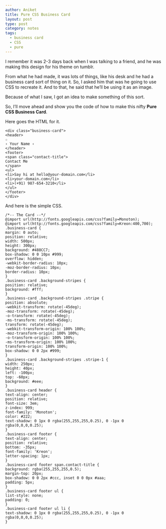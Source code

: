 ```yaml
---
author: Aniket
title: Pure CSS Business Card
layout: post
type: post
category: notes
tags:
  - business card
  - CSS
  - pure
---
```

I remember it was 2-3 days back when I was talking to a friend, and he was making this design for his theme on tumblr.

From what he had made, it was lots of things, like his desk and he had a business card sort of thing on it. So, I asked him that was he going to use CSS to recreate it. And to that, he said that he’ll be using it as an image.

Because of what I saw, I got an idea to make something of this sort.

So, I’ll move ahead and show you the code of how to make this nifty **Pure CSS Business Card**.

Here goes the HTML for it.

    <div class="business-card">
    <header>
    ☆
    › Your Name ‹
    </header>
    <footer>
    <span class="contact-title">
    Contact Me
    </span>
    <ul>
    <li>Say hi at hello@your-domain.com</li>
    <li>your-domain.com</li>
    <li>(+91) 987-654-3210</li>
    </ul>
    </footer>
    </div>
    

And here is the simple CSS.

    /*-- The Card --*/
    @import url(http://fonts.googleapis.com/css?family=Monoton);
    @import url(http://fonts.googleapis.com/css?family=Kreon:400,700);
    .business-card {
    margin: 0 auto;
    position: relative;
    width: 500px;
    height: 300px;
    background: #488CC7;
    box-shadow: 0 0 10px #999;
    overflow: hidden;
    -webkit-border-radius: 10px;
    -moz-border-radius: 10px;
    border-radius: 10px;
    }
    .business-card .background-stripes {
    position: relative;
    background: #fff;
    }
    .business-card .background-stripes .stripe {
    position: absolute;
    -webkit-transform: rotate(-45deg);
    -moz-transform: rotate(-45deg);
    -o-transform: rotate(-45deg);
    -ms-transform: rotate(-45deg);
    transform: rotate(-45deg);
    -webkit-transform-origin: 100% 100%;
    -moz-transform-origin: 100% 100%;
    -o-transform-origin: 100% 100%;
    -ms-transform-origin: 100% 100%;
    transform-origin: 100% 100%;
    box-shadow: 0 0 2px #999;
    }
    .business-card .background-stripes .stripe-1 {
    width: 250px;
    height: 40px;
    left: -100px;
    top: -60px;
    background: #eee;
    }
    .business-card header {
    text-align: center;
    position: relative;
    font-size: 3em;
    z-index: 999;
    font-family: 'Monoton';
    color: #222;
    text-shadow: 0 1px 0 rgba(255,255,255,0.25), 0 -1px 0 rgba(0,0,0,0.25);
    }
    .business-card footer {
    text-align: center;
    position: relative;
    bottom: -35px;
    font-family: 'Kreon';
    letter-spacing: 1px;
    }
    .business-card footer span.contact-title {
    background: rgba(255,255,255,0.5);
    margin-top: 20px;
    box-shadow: 0 0 2px #ccc, inset 0 0 0px #aaa;
    padding: 5px;
    }
    .business-card footer ul {
    list-style: none;
    padding: 0;
    }
    .business-card footer ul li {
    text-shadow: 0 1px 0 rgba(255,255,255,0.25), 0 -1px 0 rgba(0,0,0,0.25);
    }